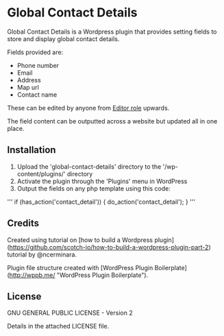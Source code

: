 # Global Contact Details
Global Contact Details is a Wordpress plugin that provides setting fields to store and display global contact details.

Fields provided are:

*   Phone number
*   Email
*   Address
*   Map url
*   Contact name

These can be edited by anyone from [Editor role](https://codex.wordpress.org/Roles_and_Capabilities#Editor "Wordpress Roles and Capabilities") upwards.

The field content can be outputted across a website but updated all in one place.

## Installation

1. Upload the 'global-contact-details' directory to the '/wp-content/plugins/' directory
2. Activate the plugin through the 'Plugins' menu in WordPress
3. Output the fields on any php template using this code:

'''
if (has_action('contact_detail')) {
  do_action('contact_detail');
}
'''

## Credits

Created using tutorial on [how to build a Wordpress plugin] (https://github.com/scotch-io/how-to-build-a-wordpress-plugin-part-2) tutorial by @ncerminara.

Plugin file structure created with [WordPress Plugin Boilerplate] (http://wppb.me/ "WordPress Plugin Boilerplate").

## License

GNU GENERAL PUBLIC LICENSE - Version 2

Details in the attached LICENSE file.
